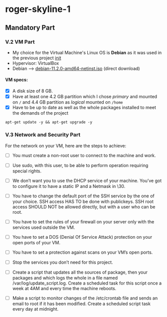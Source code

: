 # roger-skyline-1

## Mandatory Part

### V.2 VM Part
- My choice for the Virtual Machine's Linux OS is **Debian** as it was used in the previous project [init](https://github.com/peetuskytta/init)
- Hypervisor: VirtualBox
- Debian --> [debian-11.2.0-amd64-netinst.iso](https://www.debian.org/download) (direct download)

#### VM specs:
- [x] A disk size of 8 GB.
- [x] Have at least one 4.2 GB partition which I chose *primary* and mounted on `/` and 4.4 GB partition as *logical* mounted on `/home`
- [x] Have to be up to date as well as the whole packages installed to meet the demands of the project
```
apt-get update -y && apt-get upgrade -y
```

### V.3 Network and Security Part
For the network on your VM, here are the steps to achieve:
- [ ] You must create a non-root user to connect to the machine and work.
- [ ] Use sudo, with this user, to be able to perform operation requiring special rights.
- [ ] We don’t want you to use the DHCP service of your machine. You’ve got to configure it to have a static IP and a Netmask in \30.
- [ ] You have to change the default port of the SSH service by the one of your choice. SSH access HAS TO be done with publickeys. SSH root access SHOULD NOT be allowed directly, but with a user who can be root.
- [ ] You have to set the rules of your firewall on your server only with the services used outside the VM.
- [ ] You have to set a DOS (Denial Of Service Attack) protection on your open ports of your VM.
- [ ] You have to set a protection against scans on your VM’s open ports.
- [ ] Stop the services you don’t need for this project.
- [ ] Create a script that updates all the sources of package, then your packages and which logs the whole in a file named /var/log/update_script.log. Create a scheduled task for this script once a week at 4AM and every time the machine reboots.
- [ ] Make a script to monitor changes of the /etc/crontab file and sends an email to root if it has been modified. Create a scheduled script task every day at midnight.

